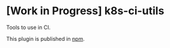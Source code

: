 # [Work in Progress] k8s-ci-utils

Tools to use in CI.

This plugin is published in [npm](https://www.npmjs.com/package/k8s-ci-utils).
